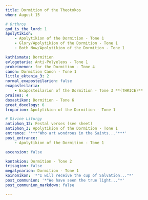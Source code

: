 ```yaml
---
title: Dormition of the Theotokos
when: August 15

# Orthros
god_is_the_lord: 1
apolytikion:
    - Apolytikion of the Dormition - Tone 1
    - Glory/Apolytikion of the Dormition - Tone 1
    - Both Now/Apolytikion of the Dormition - Tone 1

kathismata: Dormition
evlogetaria: Anti-Polyeleos - Tone 1
prokeimenon: for the Dormition - Tone 4
canon: Dormition Canon - Tone 1
little_ektenia_3: 2
normal_exaposteilarion: false
exaposteilaria:
    - Exaposteilarion of the Dormition - Tone 3 **(THRICE)**
praises: 4
doxastikon: Dormition - Tone 6
great_doxology: 6
troparion: Apolytikion of the Dormition - Tone 1

# Divine Liturgy
antiphon_12: Festal verses (see sheet)
antiphon_3: Apolytikion of the Dormition - Tone 1
entrance: '***"Who art wondrous in the Saints..."***'
post_entrance:
    - Apolytikion of the Dormition - Tone 1

ascension: false

kontakion: Dormition - Tone 2
trisagion: false
megalynarion: Dormition - Tone 1
koinonikon: '*"I will receive the cup of Salvation..."*'
post_communion: '*"We have seen the true light..."*'
post_communion_markdown: false

---
```


